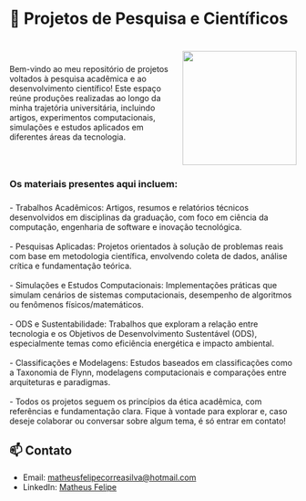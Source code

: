 <h1 align="left">🧪 Projetos de Pesquisa e Científicos</h1>

###

<br clear="both">

<img align="right" height="200" src="https://i.imgur.com/rE9Hb5K.png"/>

###

<p align="left">Bem-vindo ao meu repositório de projetos voltados à pesquisa acadêmica e ao desenvolvimento científico! Este espaço reúne produções realizadas ao longo da minha trajetória universitária, incluindo artigos, experimentos computacionais, simulações e estudos aplicados em diferentes áreas da tecnologia.</p>

###

<br clear="both">

<h3 align="left">Os materiais presentes aqui incluem:</h3>

###

<p align="left">- Trabalhos Acadêmicos: Artigos, resumos e relatórios técnicos desenvolvidos em disciplinas da graduação, com foco em ciência da computação, engenharia de software e inovação tecnológica.<br><br>- Pesquisas Aplicadas: Projetos orientados à solução de problemas reais com base em metodologia científica, envolvendo coleta de dados, análise crítica e fundamentação teórica.<br><br>- Simulações e Estudos Computacionais: Implementações práticas que simulam cenários de sistemas computacionais, desempenho de algoritmos ou fenômenos físicos/matemáticos.<br><br>- ODS e Sustentabilidade: Trabalhos que exploram a relação entre tecnologia e os Objetivos de Desenvolvimento Sustentável (ODS), especialmente temas como eficiência energética e impacto ambiental.<br><br>- Classificações e Modelagens: Estudos baseados em classificações como a Taxonomia de Flynn, modelagens computacionais e comparações entre arquiteturas e paradigmas.<br><br>- Todos os projetos seguem os princípios da ética acadêmica, com referências e fundamentação clara. Fique à vontade para explorar e, caso deseje colaborar ou conversar sobre algum tema, é só entrar em contato!</p>

###

<h2 align="left">📫 Contato</h2>

- Email: [matheusfelipecorreasilva@hotmail.com](mailto:matheusfelipecorreasilva@hotmail.com)
- LinkedIn: [Matheus Felipe](https://www.linkedin.com/in/matheus-felipe-correa-29b262265/)

###
